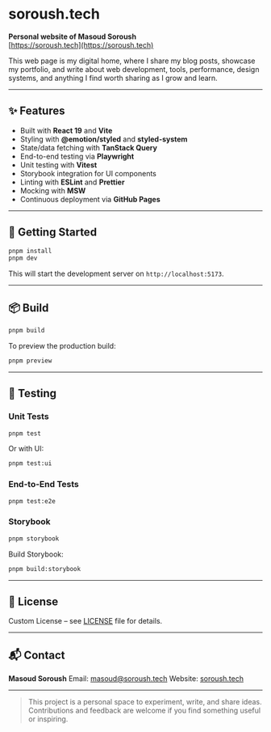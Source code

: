 # soroush.tech

**Personal website of Masoud Soroush**  
[https://soroush.tech](https://soroush.tech)

This web page is my digital home, where I share my blog posts, showcase my portfolio, and write about web development, tools, performance, design systems, and anything I find worth sharing as I grow and learn.

---

## ✨ Features

- Built with **React 19** and **Vite**
- Styling with **@emotion/styled** and **styled-system**
- State/data fetching with **TanStack Query**
- End-to-end testing via **Playwright**
- Unit testing with **Vitest**
- Storybook integration for UI components
- Linting with **ESLint** and **Prettier**
- Mocking with **MSW**
- Continuous deployment via **GitHub Pages**

---

## 🚀 Getting Started

```bash
pnpm install
pnpm dev
```

This will start the development server on `http://localhost:5173`.

---

## 📦 Build

```bash
pnpm build
```

To preview the production build:

```bash
pnpm preview
```

---

## 🧪 Testing

### Unit Tests

```bash
pnpm test
```

Or with UI:

```bash
pnpm test:ui
```

### End-to-End Tests

```bash
pnpm test:e2e
```

### Storybook

```bash
pnpm storybook
```

Build Storybook:

```bash
pnpm build:storybook
```

---

## 📄 License

Custom License – see [LICENSE](./LICENSE.md) file for details.

---

## 📬 Contact

**Masoud Soroush**
Email: [masoud@soroush.tech](mailto:masoud@soroush.tech)
Website: [soroush.tech](https://soroush.tech)

---

> This project is a personal space to experiment, write, and share ideas. Contributions and feedback are welcome if you find something useful or inspiring.
